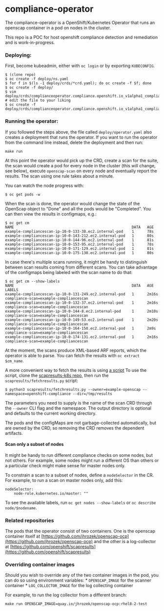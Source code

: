 # compliance-operator

The compliance-operator is a OpenShift/Kubernetes Operator that runs an
openscap container in a pod on nodes in the cluster.

This repo is a POC for host openshift compliance detection and remediation
and is work-in-progress.

### Deploying:
First, become kubeadmin, either with `oc login` or by exporting `KUBECONFIG`.
```
$ (clone repo)
$ oc create -f deploy/ns.yaml
$ for f in $(ls -1 deploy/crds/*crd.yaml); do oc create -f $f; done
$ oc create -f deploy/
$ vim deploy/crds/complianceoperator.compliance.openshift.io_v1alpha1_compliancesuite_cr.yaml
# edit the file to your liking
$ oc create -f deploy/crds/complianceoperator.compliance.openshift.io_v1alpha1_compliancesuite_cr.yaml
```

### Running the operator:
If you followed the steps above, the file called `deploy/operator.yaml`
also creates a deployment that runs the operator. If you want to run
the operator from the command line instead, delete the deployment and then
run:

```
make run
```

At this point the operator would pick up the CRD, create a scan for the
suite, the scan would create a pod for every node in the cluster (this will
change, see below), execute `openscap-scan` on every node and eventually
report the results. The scan using one rule takes about a minute.

You can watch the node progress with:
```
$ oc get pods -w
```

When the scan is done, the operator would change the state of the OpenScap
object to "Done" and all the pods would be "Completed". You can then view
the results in configmaps, e.g.:
```
$ oc get cm
NAME                                                      DATA   AGE
example-compliancescan-ip-10-0-133-38.ec2.internal-pod    1      78s
example-compliancescan-ip-10-0-143-212.ec2.internal-pod   1      80s
example-compliancescan-ip-10-0-144-96.ec2.internal-pod    1      81s
example-compliancescan-ip-10-0-153-95.ec2.internal-pod    1      78s
example-compliancescan-ip-10-0-171-129.ec2.internal-pod   1      81s
example-compliancescan-ip-10-0-175-130.ec2.internal-pod   1      80s
```

In case there's multiple scans running, it might be handy to distinguish
between scan results coming from different scans. You can take advantage
of the configmaps being labeled with the scan name to do that:
```
$ oc get cm --show-labels
NAME                                                      DATA   AGE     LABELS
example-compliancescan-ip-10-0-131-249.ec2.internal-pod   1      2m16s   compliance-scan=example-compliancescan
example-compliancescan-ip-10-0-132-37.ec2.internal-pod    1      2m16s   compliance-scan=example-compliancescan
example-compliancescan-ip-10-0-144-8.ec2.internal-pod     1      2m10s   compliance-scan=example-compliancescan
example-compliancescan-ip-10-0-149-53.ec2.internal-pod    1      2m20s   compliance-scan=example-compliancescan
example-compliancescan-ip-10-0-164-150.ec2.internal-pod   1      2m9s    compliance-scan=example-compliancescan
example-compliancescan-ip-10-0-174-131.ec2.internal-pod   1      2m16s   compliance-scan=example-compliancescan
```

At the moment, the scans produce XML-based ARF reports, which the operator
is able to parse. You can fetch the results with `oc extract $cm_name`.

A more convenient way to fetch the results is using
[a script](https://github.com/jhrozek/scapresults-k8s/blob/master/scapresults/fetchresults.py)
To use the script, clone the [scapresults-k8s repo](jhrozek/scapresults-k8s),
then run the `scapresults/fetchresults.py` script:
```
$ python3 scapresults/fetchresults.py --owner=example-openscap --namespace=openshift-compliance --dir=/tmp/results
```
The parameters you need to supply is the name of the scan CRD through the
`--owner` CLI flag and the namespace. The output directory is optional and
defaults to the current working directory.

The pods and the configMaps are not garbage-collected automatically, but are owned by the CRD,
so removing the CRD removes the dependent artifacts.

#### Scan only a subset of nodes
It might be handy to run different compliance checks
on some nodes, but not others. For example, some nodes might run a different
OS than others or a particular check might make sense for master
nodes only.

To constrain a scan to a subset of nodes, define a `nodeSelector`
in the CR. For example, to run a scan on master nodes only, add this:
```
nodeSelector:
    node-role.kubernetes.io/master: ""
```

To see the available labels, run `oc get nodes --show-labels` or
`oc describe node/$nodename`.

### Related repositories
The pods that the operator consist of two containers. One is the openscap
container itself at [https://github.com/jhrozek/openscap-ocp](https://github.com/jhrozek/openscap-ocp)
and the other is a log-collector at [https://github.com/openshift/scapresults](https://github.com/openshift/scapresults)

### Overriding container images
Should you wish to override any of the two container images in the pod, you can
do so using environment variables:
    * `OPENSCAP_IMAGE` for the scanner container
    * `LOG_COLLECTOR_IMAGE` for the log collecting container

For example, to run the log collector from a different branch:
```
make run OPENSCAP_IMAGE=quay.io/jhrozek/openscap-ocp:rhel8-2-test
```
